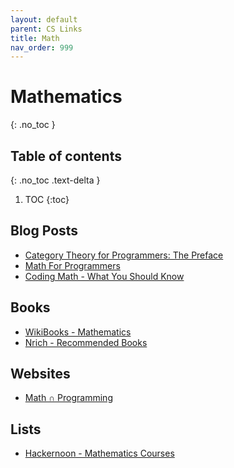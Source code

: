 ```yaml
---
layout: default
parent: CS Links
title: Math
nav_order: 999
---
```


#  Mathematics
{: .no_toc }

## Table of contents
{: .no_toc .text-delta }

1. TOC
{:toc}

## Blog Posts

- [Category Theory for Programmers: The Preface](https://bartoszmilewski.com/2014/10/28/category-theory-for-programmers-the-preface/)
- [Math For Programmers](http://wiki.c2.com/?MathForProgrammers..here)
- [Coding Math - What You Should Know](https://magoosh.com/data-science/coding-math-what-you-should-know/)

## Books
- [WikiBooks - Mathematics](https://en.wikibooks.org/wiki/Subject:Mathematics)
- [Nrich - Recommended Books](https://nrich.maths.org/books)

## Websites
- [Math ∩ Programming](https://jeremykun.com/main-content/)

## Lists
- [Hackernoon - Mathematics Courses](https://hackernoon.com/be-a-better-programmer-with-these-40-mathematics-courses-d8ca48a2f8a2)
